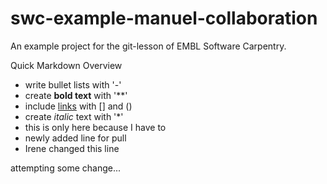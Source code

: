 # swc-example-manuel-collaboration
An example project for the git-lesson of EMBL Software Carpentry.

Quick Markdown Overview

- write bullet lists with '-'
- create **bold text** with '**'
- include [links](http://embl.de) with [] and ()
- create *italic* text with '*'
- this is only here because I have to
- newly added line for pull
- Irene changed this line

attempting some change...
